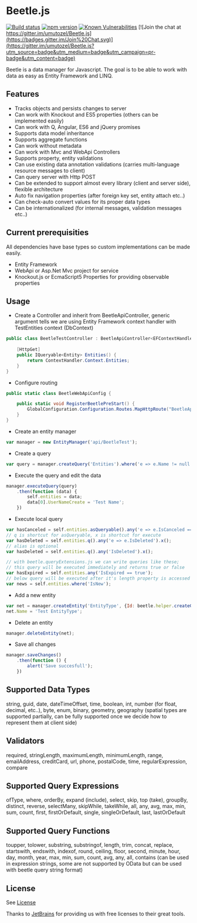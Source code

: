 Beetle.js 
=========

[![Build status](https://ci.appveyor.com/api/projects/status/chugsi3ye1ufa5n2?svg=true)](https://ci.appveyor.com/project/umutozel/beetle-js)
[![npm version](https://badge.fury.io/js/beetle.js.svg)](https://badge.fury.io/js/beetle.js)
<a href="https://snyk.io/test/npm/beetle.js"><img src="https://snyk.io/test/npm/beetle.js/badge.svg" alt="Known Vulnerabilities" data-canonical-src="https://snyk.io/test/npm/beetle.js" style="max-width:100%;"></a>
[![Join the chat at https://gitter.im/umutozel/Beetle.js](https://badges.gitter.im/Join%20Chat.svg)](https://gitter.im/umutozel/Beetle.js?utm_source=badge&utm_medium=badge&utm_campaign=pr-badge&utm_content=badge)

Beetle is a data manager for Javascript.
The goal is to be able to work with data as easy as Entity Framework and LINQ.


## Features
* Tracks objects and persists changes to server
* Can work with Knockout and ES5 properties (others can be implemented easily)
* Can work with Q, Angular, ES6 and jQuery promises
* Supports data model inheritance
* Supports aggregate functions
* Can work without metadata
* Can work with Mvc and WebApi Controllers
* Supports property, entity validations
* Can use existing data annotation validations (carries multi-language resource messages to client)
* Can query server with Http POST
* Can be extended to support almost every library (client and server side), flexible architecture
* Auto fix navigation properties (after foreign key set, entity attach etc..)
* Can check-auto convert values for its proper data types
* Can be internationalized (for internal messages, validation messages etc..)

## Current prerequisities
All dependencies have base types so custom implementations can be made easily.
* Entity Framework
* WebApi or Asp.Net Mvc project for service
* Knockout.js or EcmaScript5 Properties for providing observable properties

## Usage
* Create a Controller and inherit from BeetleApiController, generic argument tells we are using Entity Framework context handler with TestEntities context (DbContext)
```cs
public class BeetleTestController : BeetleApiController<EFContextHandler<TestEntities>> {
		
	[HttpGet]
	public IQueryable<Entity> Entities() {
		return ContextHandler.Context.Entities;
	}
}
```
* Configure routing
```cs
public static class BeetleWebApiConfig {

	public static void RegisterBeetlePreStart() {
		GlobalConfiguration.Configuration.Routes.MapHttpRoute("BeetleApi", "api/{controller}/{action}");
	}
}
```
* Create an entity manager
```javascript
var manager = new EntityManager('api/BeetleTest');
```
* Create a query
```javascript
var query = manager.createQuery('Entities').where('e => e.Name != null');
```
* Execute the query and edit the data
```javascript
manager.executeQuery(query)
	.then(function (data) {
		self.entities = data;
        data[0].UserNameCreate = 'Test Name';
    })
```
* Execute local query
```javascript
var hasCanceled = self.entities.asQueryable().any('e => e.IsCanceled == true').execute();
// q is shortcut for asQueryable, x is shortcut for execute
var hasDeleted = self.entities.q().any('e => e.IsDeleted').x();
// alias is optional
var hasDeleted = self.entities.q().any('IsDeleted').x();

// with beetle.queryExtensions.js we can write queries like these;
// this query will be executed immediately and returns true or false
var hasExpired = self.entities.any('IsExpired == true');
// below query will be executed after it's length property is accessed (like LINQ GetEnumerator)
var news = self.entities.where('IsNew');
```
* Add a new entity
```javascript
var net = manager.createEntity('EntityType', {Id: beetle.helper.createGuid()});
net.Name = 'Test EntityType';
```
* Delete an entity
```javascript
manager.deleteEntity(net);
```
* Save all changes
```javascript
manager.saveChanges()
    .then(function () {
        alert('Save succesfull');
    })
```

## Supported Data Types
string, guid, date, dateTimeOffset, time, boolean, int, number (for float, decimal, etc..), byte, enum, binary, geometry, geography (spatial types are supported partially, can be fully supported once we decide how to represent them at client side)

## Validators
required, stringLength, maximumLength, minimumLength, range, emailAddress, creditCard, url, phone, postalCode, time, regularExpression, compare

## Supported Query Expressions
ofType, where, orderBy, expand (include), select, skip, top (take), groupBy, distinct, reverse, selectMany, skipWhile, takeWhile, all, any, avg, max, min, sum, count, first, firstOrDefault, single, singleOrDefault, last, lastOrDefault

## Supported Query Functions
toupper, tolower, substring, substringof, length, trim, concat, replace, startswith, endswith, indexof, round, ceiling, floor, second, minute, hour, day, month, year, max, min, sum, count, avg, any, all, contains
(can be used in expression strings, some are not supported by OData but can be used with beetle query string format)

## License
See [License](https://github.com/umutozel/Beetle.js/blob/master/LICENSE)

Thanks to [JetBrains](http://www.jetbrains.com/) for providing us with free licenses to their great tools.
